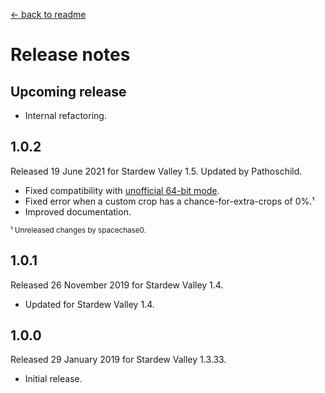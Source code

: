 ﻿﻿[← back to readme](README.md)

# Release notes
## Upcoming release
* Internal refactoring.

## 1.0.2
Released 19 June 2021 for Stardew Valley 1.5. Updated by Pathoschild.

* Fixed compatibility with [unofficial 64-bit mode](https://stardewvalleywiki.com/Modding:Migrate_to_64-bit_on_Windows).
* Fixed error when a custom crop has a chance-for-extra-crops of 0%.¹
* Improved documentation.

<sup>¹ Unreleased changes by spacechase0.</sup>

## 1.0.1
Released 26 November 2019 for Stardew Valley 1.4.

* Updated for Stardew Valley 1.4.

## 1.0.0
Released 29 January 2019 for Stardew Valley 1.3.33.

* Initial release.
